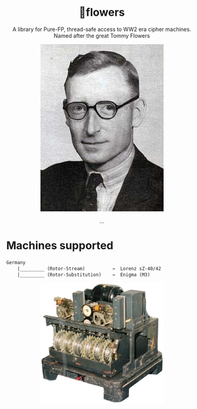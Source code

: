 <h1 align="center">🌸flowers</h1>
<p align="center">
</p>
<p align="center">A library for Pure-FP, thread-safe access to WW2 era cipher machines. Named after the great Tommy Flowers</p>
<p align="center">
  <img width="325" src="data/tommy-flowers.jpeg">
</p>
<p align="center">
... 
</p>

# Machines supported
```
Germany
    |_________ (Rotor-Stream)          →  Lorenz sZ-40/42      
    |_________ (Rotor-Substitution)    →  Enigma (M3)      

```
<p align="center">
  <img width="325" src="data/lorenz.jpg">
</p>

